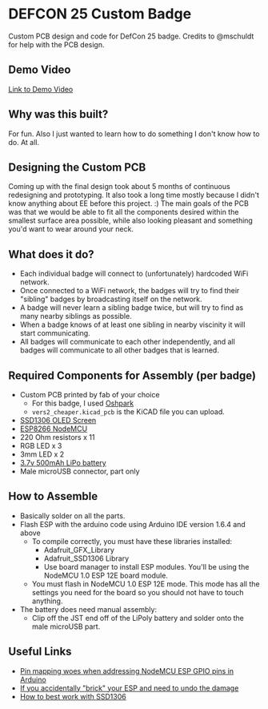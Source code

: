 # DEFCON 25 Custom Badge
Custom PCB design and code for DefCon 25 badge.
Credits to @mschuldt for help with the PCB design.

## Demo Video
[Link to Demo Video](https://www.youtube.com/watch?v=TrFcW3AFYnM)

## Why was this built?
For fun. Also I just wanted to learn how to do something I don't know how to do. At all.

## Designing the Custom PCB
Coming up with the final design took about 5 months of continuous redesigning and prototyping.
It also took a long time mostly because I didn't know anything about EE before this project. :)
The main goals of the PCB was that we would be able to fit all the components desired within
the smallest surface area possible, while also looking pleasant and something you'd want to
wear around your neck.


## What does it do?
- Each individual badge will connect to (unfortunately) hardcoded WiFi network.
- Once connected to a WiFi network, the badges will try to find their "sibling" badges by broadcasting itself on the network.
- A badge will never learn a sibling badge twice, but will try to find as many nearby siblings as possible.
- When a badge knows of at least one sibling in nearby viscinity it will start communicating.
- All badges will communicate to each other independently, and all badges will communicate to all other badges that is learned.


## Required Components for Assembly (per badge)
- Custom PCB printed by fab of your choice
  - For this badge, I used [Oshpark](https://oshpark.com/)
  - `vers2_cheaper.kicad_pcb` is the KiCAD file you can upload.
- [SSD1306 OLED Screen](https://www.amazon.com/gp/your-account/order-history?ie=UTF8&ref_=ya_d_c_yo&)
- [ESP8266 NodeMCU](https://www.amazon.com/gp/product/B010O1G1ES/ref=oh_aui_detailpage_o07_s00?ie=UTF8&psc=1)
- 220 Ohm resistors x 11
- RGB LED x 3
- 3mm LED x 2
- [3.7v 500mAh LiPo battery](https://www.adafruit.com/product/1578)
- Male microUSB connector, part only


## How to Assemble
- Basically solder on all the parts.
- Flash ESP with the arduino code using Arduino IDE version 1.6.4 and above
  - To compile correctly, you must have these libraries installed:
    - Adafruit_GFX_Library
    - Adafruit_SSD1306 Library 
    - Use board manager to install ESP modules. You'll be using the NodeMCU 1.0 ESP 12E board module.
  - You must flash in NodeMCU 1.0 ESP 12E mode. This mode has all the settings you need for the board so you should not have to touch anything.
- The battery does need manual assembly:
  - Clip off the JST end off of the LiPoly battery and solder onto the male microUSB part. 


## Useful Links
- [Pin mapping woes when addressing NodeMCU ESP GPIO pins in Arduino](https://github.com/esp8266/Arduino/issues/584)
- [If you accidentally "brick" your ESP and need to undo the damage](https://github.com/espressif/esptool/issues/213)
- [How to best work with SSD1306](http://arduino-er.blogspot.com/2016/04/nodemcu-esp8266-to-display-on-128x64.html)

